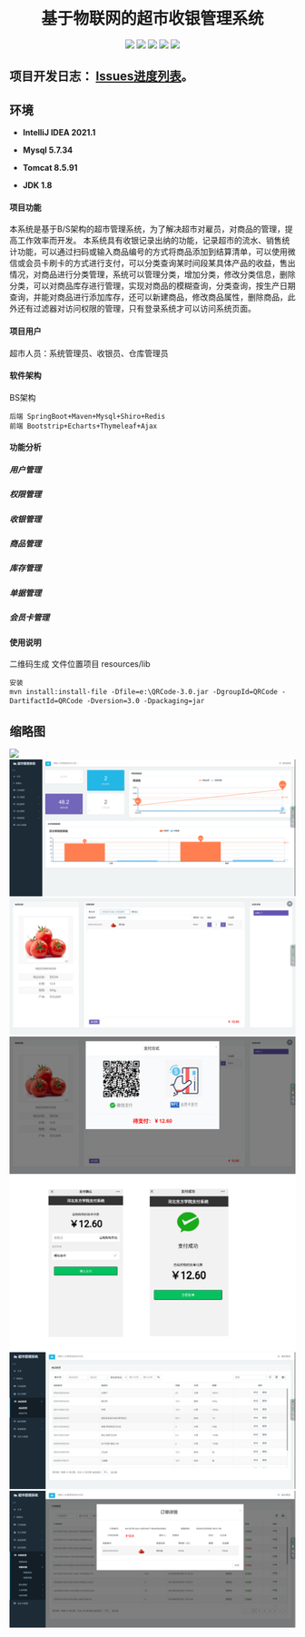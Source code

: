 <p><h1 align="center">基于物联网的超市收银管理系统</h1></p>

<p align="center">
	<img src="https://img.shields.io/badge/jdk-1.8-orange.svg"/>
    <img src="https://img.shields.io/badge/spring-5.x-lightgrey.svg"/>
    <img src="https://img.shields.io/badge/springmvc-3.x-blue.svg"/>
    <img src="https://img.shields.io/badge/mybatis-3.x-blue.svg"/>
    <img src="https://img.shields.io/badge/springboot-3.x-blue.svg"/>
</p>

## 项目开发日志： [Issues进度列表](https://github.com/chuan9964/SupermarketCashierManagementSystem/issues?q=)。

## 环境

- <b>IntelliJ IDEA 2021.1</b>

- <b>Mysql 5.7.34</b>

- <b>Tomcat 8.5.91</b>

- <b>JDK 1.8</b>

#### 项目功能
本系统是基于B/S架构的超市管理系统，为了解决超市对雇员，对商品的管理，提高工作效率而开发。
本系统具有收银记录出纳的功能，记录超市的流水、销售统计功能，可以通过扫码或输入商品编号的方式将商品添加到结算清单，可以使用微信或会员卡刷卡的方式进行支付，可以分类查询某时间段某具体产品的收益，售出情况，对商品进行分类管理，系统可以管理分类，增加分类，修改分类信息，删除分类，可以对商品库存进行管理，实现对商品的模糊查询，分类查询，按生产日期查询，并能对商品进行添加库存，还可以新建商品，修改商品属性，删除商品，此外还有过滤器对访问权限的管理，只有登录系统才可以访问系统页面。

#### 项目用户
超市人员：系统管理员、收银员、仓库管理员

#### 软件架构
BS架构
```
后端 SpringBoot+Maven+Mysql+Shiro+Redis
前端 Bootstrip+Echarts+Thymeleaf+Ajax
```

#### 功能分析

#####  用户管理

##### 权限管理

##### 收银管理

##### 商品管理

##### 库存管理

##### 单据管理

##### 会员卡管理

#### 使用说明

二维码生成
文件位置项目 resources/lib

```
安装
mvn install:install-file -Dfile=e:\QRCode-3.0.jar -DgroupId=QRCode -DartifactId=QRCode -Dversion=3.0 -Dpackaging=jar 
```




## 缩略图

![](https://img2022.cnblogs.com/blog/588112/202203/588112-20220318094009105-143112882.png)
![](file/image-20240308075001300.png)
![](file/image-20240308075031418.png)
![](file/image-20240308075136811.png)
![](file/image-20240308080417482.png)
![](file/image-20240308080641424.png)
![](file/image-20240308081051388.png)

